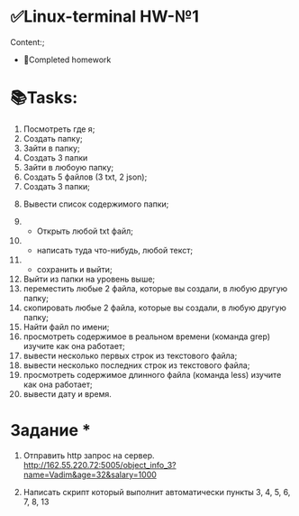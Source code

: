 # ✅Linux-terminal HW-№1
Сontent:;
- 📖Completed homework

# 📚Tasks:
1) Посмотреть где я;
2) Создать папку;
3) Зайти в папку; 
4) Создать 3 папки 
5) Зайти в любоую папку;
6) Создать 5 файлов (3 txt, 2 json);
7) Создать 3 папки;
8. Вывести список содержимого папки;
9) + Открыть любой txt файл;
10) + написать туда что-нибудь, любой текст;
11) + сохранить и выйти;
12) Выйти из папки на уровень выше;
13) переместить любые 2 файла, которые вы создали, в любую другую папку;
14) скопировать любые 2 файла, которые вы создали, в любую другую папку;
15) Найти файл по имени;
16) просмотреть содержимое в реальном времени (команда grep) изучите как она работает;
17) вывести несколько первых строк из текстового файла;
18) вывести несколько последних строк из текстового файла;
19) просмотреть содержимое длинного файла (команда less) изучите как она работает;
20) вывести дату и время.
# Задание *
1) Отправить http запрос на сервер.
http://162.55.220.72:5005/object_info_3?name=Vadim&age=32&salary=1000

2) Написать скрипт который выполнит автоматически пункты 3, 4, 5, 6, 7, 8, 13
